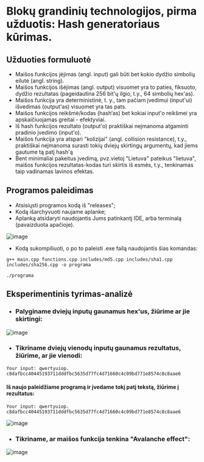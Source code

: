 # Blokų grandinių technologijos, pirma užduotis: Hash generatoriaus kūrimas.
## Užduoties formuluotė
* Maišos funkcijos įėjimas (angl. input) gali būti bet kokio dydžio simbolių eilutė (angl. string).
* Maišos funkcijos išėjimas (angl. output) visuomet yra to paties, fiksuoto, dydžio rezultatas (pageidautina 256 bit'ų ilgio, t.y., 64 simbolių hex'as).
* Maišos funkcija yra deterministinė, t. y., tam pačiam įvedimui (input'ui) išvedimas (output'as) visuomet yra tas pats.
* Maišos funkcijos reikšmė/kodas (hash‘as) bet kokiai input'o reikšmei yra apskaičiuojamas greitai - efektyviai.
* Iš hash funkcijos rezultato (output'o) praktiškai neįmanoma atgaminti pradinio įvedimo (input'o).
* Maišos funkcija yra atspari "kolizijai" (angl. collision resistance), t.y., praktiškai neįmanoma surasti tokių dviejų skirtingų argumentų, kad jiems gautume tą patį hash'ą
* Bent minimaliai pakeitus įvedimą, pvz.vietoj "Lietuva" pateikus "lietuva", maišos funkcijos rezultatas-kodas turi skirtis iš esmės, t.y., tenkinamas taip vadinamas lavinos efektas. 

## Programos paleidimas
* Atsisiųsti programos kodą iš "releases";
* Kodą išarchyvuoti naujame aplanke;
* Aplanką atsidaryti naudojantis Jums patinkantį IDE, arba terminalą (pavaizduota apačioje).


![image](https://user-images.githubusercontent.com/78842398/152876688-05ffba81-0197-4ba2-a969-c37f1c8d8d0a.png)

* Kodą sukompiliuoti, o po to paleisti .exe failą naudojantis šias komandas:

```
g++ main.cpp functions.cpp includes/md5.cpp includes/sha1.cpp includes/sha256.cpp -o programa
```
```
./programa
```

## Eksperimentinis tyrimas-analizė
* ### Palyginame dviejų inputų gaunamus hex'us, žiūrime ar jie skirtingi:
![image](https://user-images.githubusercontent.com/78842398/152878215-cd0a0bed-f1e1-441a-9926-34f27c9c9ce8.png)
* ### Tikriname dviejų vienodų inputų gaunamus rezultatus, žiūrime, ar jie vienodi:
```
Your input: qwertyuiop. c8dafbcc40445193711dddfbc5635d77fc4d71660c4c09bd771e8574c8c8aae6
```
 #### Iš naujo paleidžiame programą ir įvedame tokį patį tekstą, žiūrime į rezultatus:
```
Your input: qwertyuiop. c8dafbcc40445193711dddfbc5635d77fc4d71660c4c09bd771e8574c8c8aae6
```
![image](https://user-images.githubusercontent.com/78842398/152880685-9b8fff38-d5c9-4495-8876-d694f65cdfd7.png)

* ### Tikriname, ar maišos funkcija tenkina "Avalanche effect":

![image](https://user-images.githubusercontent.com/78842398/152880974-9c8bb57b-30b3-4e40-b755-94848800037f.png)











